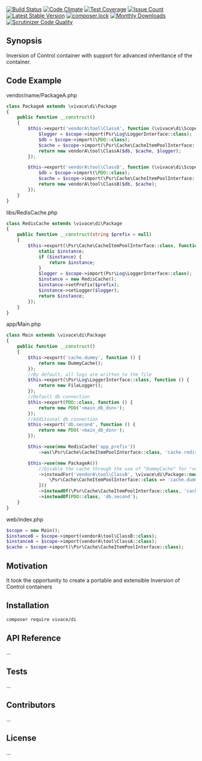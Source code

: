 
[![Build Status](https://travis-ci.org/php-vivace/di.svg?branch=master)](https://travis-ci.org/php-vivace/di)
[![Code Climate](https://codeclimate.com/github/php-vivace/di/badges/gpa.svg)](https://codeclimate.com/github/php-vivace/di)
[![Test Coverage](https://codeclimate.com/github/php-vivace/di/badges/coverage.svg)](https://codeclimate.com/github/php-vivace/di/coverage)
[![Issue Count](https://codeclimate.com/github/php-vivace/di/badges/issue_count.svg)](https://codeclimate.com/github/php-vivace/di)
[![Latest Stable Version](https://poser.pugx.org/vivace/di/v/stable)](https://packagist.org/packages/vivace/di)
[![composer.lock](https://poser.pugx.org/vivace/di/composerlock)](https://packagist.org/packages/vivace/di)
[![Monthly Downloads](https://poser.pugx.org/vivace/di/d/monthly)](https://packagist.org/packages/vivace/di)
[![Scrutinizer Code Quality](https://scrutinizer-ci.com/g/php-vivace/di/badges/quality-score.png?b=master)](https://scrutinizer-ci.com/g/php-vivace/di/?branch=master)

## Synopsis
Inversion of Control container with support for advanced inheritance of the container.

## Code Example

vendor/name/PackageA.php
```php
class PackageA extends \vivace\di\Package
{
    public function __construct()
    {
        $this->export('vendorA\tool\ClassA', function (\vivace\di\Scope $scope) {
            $logger = $scope->import(Psr\Log\LoggerInterface::class);
            $db = $scope->import(\PDO::class);
            $cache = $scope->import(\Psr\Cache\CacheItemPoolInterface::class);
            return new vendorA\tool\ClassA($db, $cache, $logger);
        });

        $this->export('vendorA\tool\ClassB', function (\vivace\di\Scope $scope) {
            $db = $scope->import(\PDO::class);
            $cache = $scope->import(\Psr\Cache\CacheItemPoolInterface::class);
            return new vendorA\tool\ClassB($db, $cache);
        });
    }
}
```

libs/RedisCache.php
```php
class RedisCache extends \vivace\di\Package
{
    public function __construct(string $prefix = null)
    {
        $this->export(\Psr\Cache\CacheItemPoolInterface::class, function (\vivace\di\Scope $scope) use ($prefix) {
            static $instance;
            if ($instance) {
                return $instance;
            }
            $logger = $scope->import(Psr\Log\LoggerInterface::class);
            $instance = new RedisCache();
            $instance->setPrefix($prefix);
            $instance->setLogger($logger);
            return $instance;
        });
    }
}
```

app/Main.php
```php
class Main extends \vivace\di\Package
{
    public function __construct()
    {
        $this->export('cache.dummy', function () {
            return new DummyCache();
        });
        //By default, all logs are written to the file
        $this->export(\Psr\Log\LoggerInterface::class, function () {
            return new FileLogger();
        });
        //Default db connection
        $this->export(PDO::class, function () {
            return new PDO('<main_db_dsn>');
        });
        //Additional db connection
        $this->export('db.second', function () {
            return new PDO('<main_db_dsn>');
        });

        $this->use(new RedisCache('app_prefix'))
            ->as(\Psr\Cache\CacheItemPoolInterface::class, 'cache.redis');

        $this->use(new PackageA())
            //Disable the cache through the use of "DummyCache" for "vendor\tool\ClassB"
            ->insteadFor('vendorA\tool\ClassB', \vivace\di\Package::new([
                \Psr\Cache\CacheItemPoolInterface::class => 'cache.dummy'
            ]))
            ->insteadOf(\Psr\Cache\CacheItemPoolInterface::class, 'cache.redis')
            ->insteadOf(PDO::class, 'db.second');
    }
}

```

web/index.php

```php
$scope = new Main();
$instanceB = $scope->import(vendorA\tool\ClassB::class);
$instanceA = $scope->import(vendorA\tool\ClassA::class);
$cache = $scope->import(\Psr\Cache\CacheItemPoolInterface::class);
```
## Motivation

It took the opportunity to create a portable and extensible Inversion of Control containers

## Installation
```bash
composer require vivace/di
```

## API Reference

...

## Tests

...

## Contributors

...

## License

...